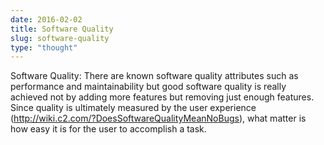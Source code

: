 ```yaml
---
date: 2016-02-02
title: Software Quality
slug: software-quality
type: "thought"
---
```


Software Quality: There are known software quality attributes such as performance and maintainability but good software quality is really achieved not by adding more features but removing just enough features. Since quality is ultimately measured by the user experience (http://wiki.c2.com/?DoesSoftwareQualityMeanNoBugs), what matter is how easy it is for the user to accomplish a task.